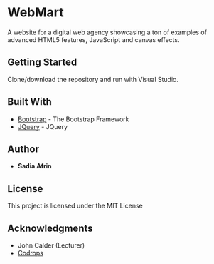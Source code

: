 # WebMart

A website for a digital web agency showcasing a ton of examples of advanced HTML5 features, JavaScript and canvas effects.

## Getting Started

Clone/download the repository and run with Visual Studio.

## Built With

* [Bootstrap](http://getbootstrap.com/) - The Bootstrap Framework
* [JQuery](https://jquery.com) - JQuery

## Author

* **Sadia Afrin** 

## License

This project is licensed under the MIT License

## Acknowledgments

* John Calder (Lecturer)
* [Codrops](https://tympanus.net/codrops/)

